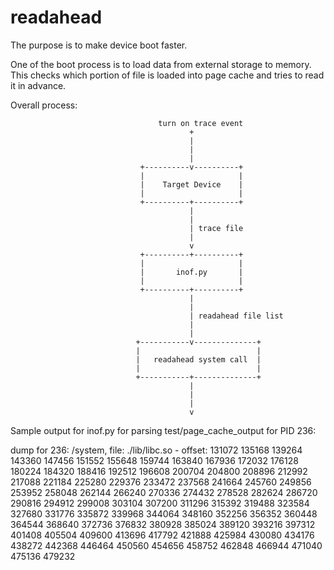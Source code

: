 # readahead

The purpose is to make device boot faster.

One of the boot process is to load data from external storage to memory. This checks which portion of file is loaded into page cache and tries to read it in advance.

Overall process:

                                     turn on trace event
                                            +
                                            |
                                            |
                                            |
                                 +----------v----------+
                                 |                     |
                                 |    Target Device    |
                                 |                     |
                                 +----------+----------+
                                            |
                                            |
                                            | trace file
                                            |
                                            v
                                 +----------+----------+
                                 |                     |
                                 |       inof.py       |
                                 |                     |
                                 +----------+----------+
                                            |
                                            |
                                            | readahead file list
                                            |
                                            |
                                +-----------v--------------+
                                |                          |
                                |   readahead system call  |
                                |                          |
                                +-----------+--------------+
                                            |
                                            |
                                            |
                                            v




Sample output for inof.py for parsing test/page_cache_output for PID 236:

dump for 236:
/system, file: ./lib/libc.so - offset:
131072 135168 139264 143360 147456 151552 155648 159744 163840 167936 172032 176128 180224 184320 188416 192512 196608 200704 204800 208896 212992 217088 221184 225280 229376 233472 237568 241664 245760 249856 253952 258048 262144 266240 270336 274432 278528 282624 286720 290816 294912 299008 303104 307200 311296 315392 319488 323584 327680 331776 335872 339968 344064 348160 352256 356352 360448 364544 368640 372736 376832 380928 385024 389120 393216 397312 401408 405504 409600 413696 417792 421888 425984 430080 434176 438272 442368 446464 450560 454656 458752 462848 466944 471040 475136 479232 
